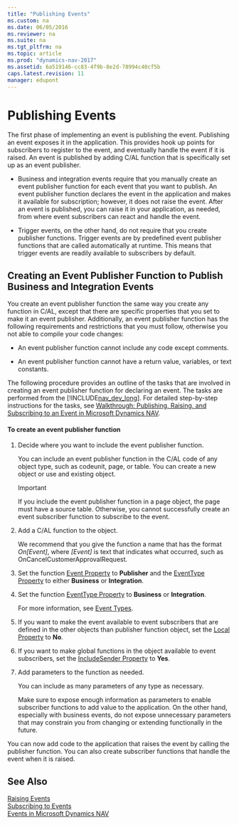 ```yaml
---
title: "Publishing Events"
ms.custom: na
ms.date: 06/05/2016
ms.reviewer: na
ms.suite: na
ms.tgt_pltfrm: na
ms.topic: article
ms.prod: "dynamics-nav-2017"
ms.assetid: 6a519146-cc83-4f9b-8e2d-78994c40cf5b
caps.latest.revision: 11
manager: edupont
---
```

# Publishing Events
The first phase of implementing an event is publishing the event. Publishing an event exposes it in the application. This provides hook up points for subscribers to register to the event, and eventually handle the event if it is raised. An event is published by adding C/AL function that is specifically set up as an event publisher.  

-   Business and integration events require that you manually create an event publisher function for each event that you want to publish. An event publisher function declares the event in the application and makes it available for subscription; however, it does not raise the event. After an event is published, you can raise it in your application, as needed, from where event subscribers can react and handle the event.  

-   Trigger events, on the other hand, do not require that you create publisher functions. Trigger events are by predefined event publisher functions that are called automatically at runtime. This means that trigger events are readily available to subscribers by default.  

## Creating an Event Publisher Function to Publish Business and Integration Events  
 You create an event publisher function the same way you create any function in C/AL, except that there are specific properties that you set to make it an event publisher. Additionally, an event publisher function has the following requirements and restrictions that you must follow, otherwise you not able to compile your code changes:  

-   An event publisher function cannot include any code except comments.  

-   An event publisher function cannot have a return value, variables, or text constants.  

 The following procedure provides an outline of the tasks that are involved in creating an event publisher function for declaring an event. The tasks are performed from the [!INCLUDE[nav_dev_long](includes/nav_dev_long_md.md)]. For detailed step-by-step instructions for the tasks, see [Walkthrough: Publishing, Raising, and Subscribing to an Event in Microsoft Dynamics NAV](Walkthrough--Publishing--Raising--and-Subcribing-to-an-Event-in-Microsoft-Dynamics-NAV.md).  

#### To create an event publisher function  

1.  Decide where you want to include the event publisher function.  

    You can include an event publisher function in the C/AL code of any object type, such as codeunit, page, or table. You can create a new object or use and existing object.  

    >[!IMPORTANT]  
    >If you include the event publisher function in a page object, the page must have a source table. Otherwise, you cannot successfully create an event subscriber function to subscribe to the event.

2.  Add a C/AL function to the object.  

     We recommend that you give the function a name that has the format *On\[Event\]*, where *\[Event\]* is text that indicates what occurred, such as OnCancelCustomerApprovalRequest.  

3.  Set the function [Event Property](Event-Property.md) to **Publisher** and the [EventType Property](EventType-Property.md) to either **Business** or **Integration**.  

4.  Set the function [EventType Property](EventType-Property.md) to **Business** or **Integration**.  

     For more information, see [Event Types](Event-Types.md).  

5.  If you want to make the event available to event subscribers that are defined in the other objects than publisher function object, set the [Local Property](Local-Property.md) to **No**.  

6.  If you want to make global functions in the object available to event subscribers, set the [IncludeSender Property](IncludeSender-Property.md) to **Yes**.  

7.  Add parameters to the function as needed.  

     You can include as many parameters of any type as necessary.  

     Make sure to expose enough information as parameters to enable subscriber functions to add value to the application. On the other hand, especially with business events, do not expose unnecessary parameters that may constrain you from changing or extending functionally in the future.  

 You can now add code to the application that raises the event by calling the publisher function. You can also create subscriber functions that handle the event when it is raised.  

## See Also  
 [Raising Events](Raising-Events.md)   
 [Subscribing to Events](Subscribing-to-Events.md)   
 [Events in Microsoft Dynamics NAV](Events-in-Microsoft-Dynamics-NAV.md)
